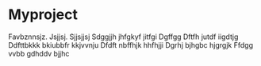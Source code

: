 # Myproject
Favbznnsjz.  Jsjjsj.  Sjjsjjsj
Sdggjjh jhfgkyf jitfgi
Dgffgg
Dftfh jutdf iigdtjg
Ddfttbkkk bkiubbfr kkjvvnju
Dfdft nbffhjk hhfhjji
Dgrhj bjhgbc hjgrgjk
Ffdgg vvbb gdhddv bjjhc
